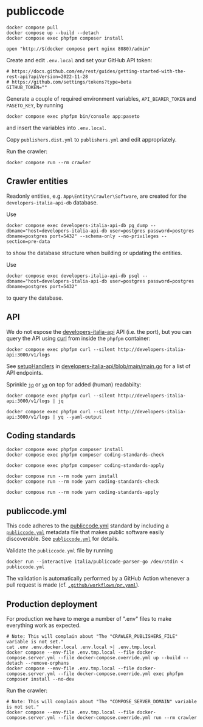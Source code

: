 # publiccode

```shell
docker compose pull
docker compose up --build --detach
docker compose exec phpfpm composer install

open "http://$(docker compose port nginx 8080)/admin"
```

Create and edit `.env.local` and set your GitHub API token:

```dotenv
# https://docs.github.com/en/rest/guides/getting-started-with-the-rest-api?apiVersion=2022-11-28
# https://github.com/settings/tokens?type=beta
GITHUB_TOKEN=""
```

Generate a couple of required environment variables, `API_BEARER_TOKEN` and
`PASETO_KEY`, by running

```shell
docker compose exec phpfpm bin/console app:paseto
```

and insert the variables into `.env.local`.

Copy `publishers.dist.yml` to `publishers.yml` and edit appropriately.

Run the crawler:

```shell
docker compose run --rm crawler
```

## Crawler entities

Readonly entities, e.g. `App\Entity\Crawler\Software`, are created for the
`developers-italia-api-db` database.

Use

```shell
docker compose exec developers-italia-api-db pg_dump --dbname="host=developers-italia-api-db user=postgres password=postgres dbname=postgres port=5432" --schema-only --no-privileges --section=pre-data
```

to show the database structure when building or updating the entities.

Use

```shell
docker compose exec developers-italia-api-db psql --dbname="host=developers-italia-api-db user=postgres password=postgres dbname=postgres port=5432"
```

to query the database.

## API

We do not espose the
[developers-italia-api](https://github.com/italia/developers-italia-api) API
(i.e. the port), but you can query the API using [curl](https://curl.se/) from
inside the `phpfpm` container:

```shell
docker compose exec phpfpm curl --silent http://developers-italia-api:3000/v1/logs
```

See
[setupHandlers](https://github.com/search?q=repo%3Aitalia%2Fdevelopers-italia-api+path%3Amain.go+%22func+setupHandlers%22+&type=code)
in
[developers-italia-api/blob/main/main.go](https://github.com/italia/developers-italia-api/blob/main/main.go)
for a list of API endpoints.

Sprinkle [`jq`](https://stedolan.github.io/jq/manual/) or
[`yq`](https://mikefarah.gitbook.io/yq/) on top for added (human) readabilty:

```shell
docker compose exec phpfpm curl --silent http://developers-italia-api:3000/v1/logs | jq

docker compose exec phpfpm curl --silent http://developers-italia-api:3000/v1/logs | yq --yaml-output
```

## Coding standards

```shell
docker compose exec phpfpm composer install
docker compose exec phpfpm composer coding-standards-check
```

```shell
docker compose exec phpfpm composer coding-standards-apply
```

```shell
docker compose run --rm node yarn install
docker compose run --rm node yarn coding-standards-check
```

```shell
docker compose run --rm node yarn coding-standards-apply
```

## publiccode.yml

This code adheres to the
[publiccode.yml](https://github.com/publiccodeyml/publiccode.yml) standard by
including a [`publiccode.yml`](publiccode.yml) metadata file that makes public
software easily discoverable. See [`publiccode.yml`](publiccode.yml) for
details.

Validate the `publiccode.yml` file by running

```shell
docker run --interactive italia/publiccode-parser-go /dev/stdin < publiccode.yml
```

The validation is automatically performed by a GitHub Action whenever a pull
request is made (cf. [`.github/workflows/pr.yaml`](.github/workflows/pr.yaml)).

## Production deployment

For production we have to merge a number of ".env" files to make everything work
as expected.

```shell
# Note: This will complain about "The "CRAWLER_PUBLISHERS_FILE" variable is not set."
cat .env .env.docker.local .env.local >| .env.tmp.local
docker compose --env-file .env.tmp.local --file docker-compose.server.yml --file docker-compose.override.yml up --build --detach --remove-orphans
docker compose --env-file .env.tmp.local --file docker-compose.server.yml --file docker-compose.override.yml exec phpfpm composer install --no-dev
```

Run the crawler:

```shell
# Note: This will complain about "The "COMPOSE_SERVER_DOMAIN" variable is not set."
docker compose --env-file .env.tmp.local --file docker-compose.server.yml --file docker-compose.override.yml run --rm crawler
```
